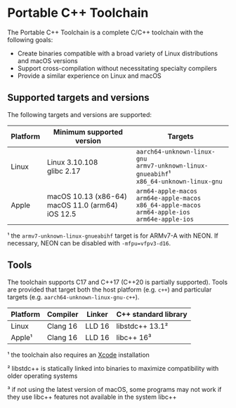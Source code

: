 # Portable C++ Toolchain

The Portable C++ Toolchain is a complete C/C++ toolchain with the following goals:
* Create binaries compatible with a broad variety of Linux distributions and macOS versions
* Support cross-compilation without necessitating specialty compilers
* Provide a similar experience on Linux and macOS

## Supported targets and versions

The following targets and versions are supported:

| Platform    | Minimum supported version | Targets |
| ----------- | ------------------------- |---------|
| Linux       | Linux 3.10.108<br>glibc 2.17 | `aarch64-unknown-linux-gnu`<br>`armv7-unknown-linux-gnueabihf`¹<br>`x86_64-unknown-linux-gnu`|
| Apple       | macOS 10.13 (x86-64)<br> macOS 11.0 (arm64)<br>iOS 12.5 | `arm64-apple-macos`<br>`arm64e-apple-macos`<br>`x86_64-apple-macos`<br>`arm64-apple-ios`<br>`arm64e-apple-ios`

¹ the `armv7-unknown-linux-gnueabihf` target is for ARMv7-A with NEON. If necessary, NEON can be disabled with `-mfpu=vfpv3-d16`.

## Tools

The toolchain supports C17 and C++17 (C++20 is partially supported).
Tools are provided that target both the host platform (e.g. `c++`) and particular targets (e.g. `aarch64-unknown-linux-gnu-c++`).

| Platform | Compiler | Linker | C++ standard library |
|----------|----------|--------|----------------------|
| Linux    | Clang 16 | LLD 16 | libstdc++ 13.1²      |
| Apple¹   | Clang 16 | LLD 16 | libc++ 16³           |

¹ the toolchain also requires an [Xcode](https://developer.apple.com/xcode/) installation

² libstdc++ is statically linked into binaries to maximize compatibility with older operating systems

³ if not using the latest version of macOS, some programs may not work if they use libc++ features not available in the system libc++

